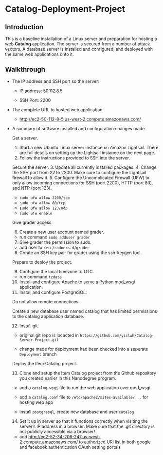 # Catalog-Deployment-Project


## Introduction

This is a baseline installation of a Linux server and preparation for hosting a web **Catalog** application. The server is secured from a number of attack vectors. A database server is installed and configured, and deployed with the same web applications onto it.

## Walkthrough

* The IP address and SSH port so the server:

  * IP address: 50.112.8.5

  * SSH Port: 2200


* The complete URL to hosted web application.

  * http://ec2-50-112-8-5.us-west-2.compute.amazonaws.com/


* A summary of software installed and configuration changes made

  Get a server.
    1. Start a new Ubuntu Linux server instance on Amazon Lightsail. There are full details on setting up the Lightsail instance on the next page.
    2. Follow the instructions provided to SSH into the server.

  Secure the server.
    3. Update all currently installed packages.
    4. Change the SSH port from 22 to 2200. Make sure to configure the Lightsail firewall to allow it.
    5. Configure the Uncomplicated Firewall (UFW) to only allow incoming connections for SSH (port 2200), HTTP (port 80), and NTP (port 123).
    
     * `sudo ufw allow 2200/tcp`
     * `sudo ufw allow 80/tcp`
     * `sudo ufw allow 123/udp`
     * `sudo ufw enable`

  Give grader access.
  

    6. Create a new user account named grader.
    
    
     * run command `sudo adduser grader`
     
    
    7. Give grader the permission to sudo.
    
    
     * add user to `/etc/sudoers.d/grader`
     
    
    8. Create an SSH key pair for grader using the ssh-keygen tool.

  Prepare to deploy the project.
  
    9. Configure the local timezone to UTC.
    
     * run command `tzdata`
    
    10. Install and configure Apache to serve a Python mod_wsgi application.
    11. Install and configure PostgreSQL:

  Do not allow remote connections
  
  Create a new database user named catalog that has limited permissions to the catalog application database.
  
    12. Install git.
     
     * original git repo is locacted in `https://github.com/yiclwh/Catalog-Server-Project.git`
     
     * change made for deployment had been checked into a seperate `Deployment` branch

  Deploy the Item Catalog project.
  
    13. Clone and setup the Item Catalog project from the Github repository you created earlier in this Nanodegree program.
    
    
     * add a `catalog.wsgi` file to run the web application over mod_wsgi
     
     * add a `catalog.conf` file to `/etc/apache2/sites-available/...` for hosting web app
     
     * install `postgresql`, create new database and user `catalog`
     
    
    14. Set it up in server so that it functions correctly when visiting the server’s IP address in a browser. Make sure that the .git directory is not publicly accessible via a browser!
    
    
     * add http://ec2-52-34-208-247.us-west-2.compute.amazonaws.com/ to authorized URI list in both google and facebook authentication OAuth setting portals
    
    
    
    
